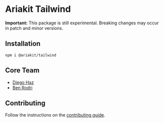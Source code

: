 # Ariakit Tailwind

**Important:** This package is still experimental. Breaking changes may occur in patch and minor versions.

## Installation

```
npm i @ariakit/tailwind
```

## Core Team

- [Diego Haz](https://x.com/diegohaz)
- [Ben Rodri](https://x.com/benrodrs)

## Contributing

Follow the instructions on the [contributing guide](https://github.com/ariakit/ariakit/blob/main/contributing.md).
